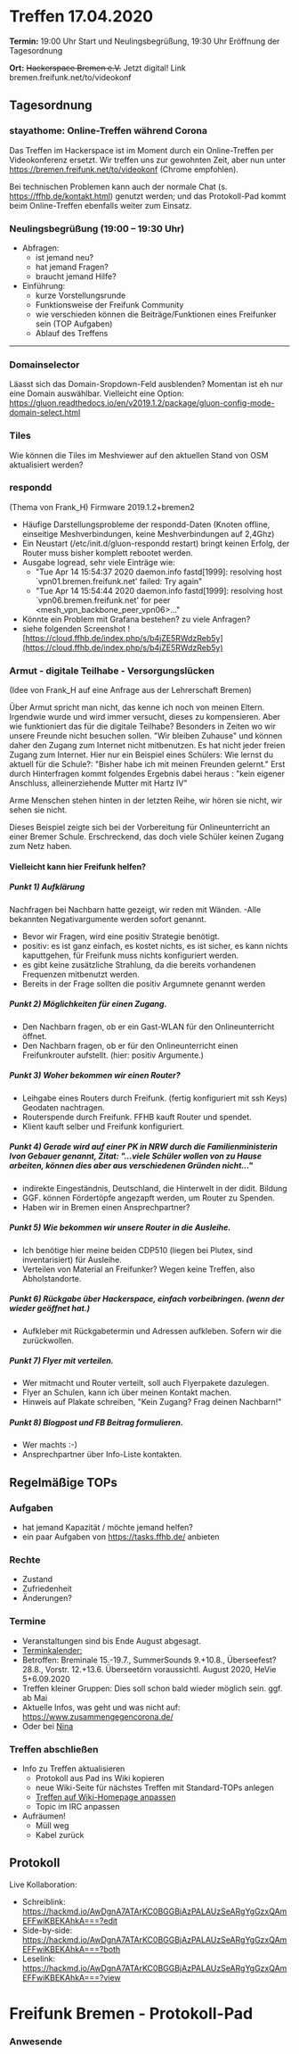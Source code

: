 
# Treffen 17.04.2020

**Termin:** 19:00 Uhr Start und Neulingsbegrüßung, 19:30 Uhr Eröffnung der Tagesordnung

**Ort:** ~~Hackerspace Bremen e.V.~~ Jetzt digital! Link bremen.freifunk.net/to/videokonf

## Tagesordnung
### stayathome: Online-Treffen während Corona
Das Treffen im Hackerspace ist im Moment durch ein Online-Treffen per Videokonferenz ersetzt. Wir treffen uns zur gewohnten Zeit, aber nun unter https://bremen.freifunk.net/to/videokonf (Chrome empfohlen).

Bei technischen Problemen kann auch der normale Chat (s. https://ffhb.de/kontakt.html) genutzt werden; und das Protokoll-Pad kommt beim Online-Treffen ebenfalls weiter zum Einsatz.
### Neulingsbegrüßung (19:00 – 19:30 Uhr)

- Abfragen:
    - ist jemand neu?
    - hat jemand Fragen?
    - braucht jemand Hilfe?
- Einführung:
    - kurze Vorstellungsrunde
    - Funktionsweise der Freifunk Community
    - wie verschieden können die Beiträge/Funktionen eines Freifunker sein (TOP Aufgaben)
    - Ablauf des Treffens

---

### Domainselector
Läasst sich das Domain-Sropdown-Feld ausblenden?
Momentan ist eh nur eine Domain auswählbar.
Vielleicht eine Option: https://gluon.readthedocs.io/en/v2019.1.2/package/gluon-config-mode-domain-select.html

### Tiles
Wie können die Tiles im Meshviewer auf den aktuellen Stand von OSM aktualisiert werden?

### respondd
(Thema von Frank_H) Firmware 2019.1.2+bremen2
- Häufige Darstellungsprobleme der respondd-Daten (Knoten offline, einseitige Meshverbindungen, keine Meshverbindungen auf 2,4Ghz)
- Ein Neustart (/etc/init.d/gluon-respondd restart) bringt keinen Erfolg, der Router muss bisher komplett rebootet werden.
- Ausgabe logread, sehr viele Einträge wie:
  - "Tue Apr 14 15:54:37 2020 daemon.info fastd[1999]: resolving host `vpn01.bremen.freifunk.net' failed: Try again"
  - "Tue Apr 14 15:54:44 2020 daemon.info fastd[1999]: resolving host `vpn06.bremen.freifunk.net' for peer <mesh_vpn_backbone_peer_vpn06>..."
- Könnte ein Problem mit Grafana bestehen? zu viele Anfragen?
- siehe folgenden Screenshot
![https://cloud.ffhb.de/index.php/s/b4jZE5RWdzReb5y](https://cloud.ffhb.de/index.php/s/b4jZE5RWdzReb5y)




### Armut - digitale Teilhabe - Versorgungslücken
(Idee von Frank_H auf eine Anfrage aus der Lehrerschaft Bremen)

Über Armut spricht man nicht, das kenne ich noch von meinen Eltern.
Irgendwie wurde und wird immer versucht, dieses zu kompensieren. 
Aber wie funktioniert das für die digitale Teilhabe? Besonders in Zeiten
wo wir unsere Freunde nicht besuchen sollen. "Wir bleiben Zuhause" und können
daher den Zugang zum Internet nicht mitbenutzen. Es hat nicht jeder freien Zugang zum Internet. 
Hier nur ein Beispiel eines Schülers: Wie lernst du aktuell für die Schule?:
"Bisher habe ich mit meinen Freunden gelernt."
Erst durch Hinterfragen kommt folgendes Ergebnis dabei heraus :
"kein eigener Anschluss, alleinerziehende Mutter mit Hartz IV"

Arme Menschen stehen hinten in der letzten Reihe, wir hören sie nicht, wir sehen sie nicht.

Dieses Beispiel zeigte sich bei der Vorbereitung für Onlineunterricht an einer Bremer Schule.
Erschreckend, das doch viele Schüler keinen Zugang zum Netz haben.

#### Vielleicht kann hier Freifunk helfen?

##### Punkt 1) Aufklärung
Nachfragen bei Nachbarn hatte gezeigt, wir reden mit Wänden.
-Alle bekannten Negativargumente werden sofort genannt.

- Bevor wir Fragen, wird eine positiv Strategie benötigt.
- positiv: es ist ganz einfach, es kostet nichts, es ist sicher, es kann nichts kaputtgehen, für Freifunk muss nichts konfiguriert werden.
- es gibt keine zusätzliche Strahlung, da die bereits vorhandenen Frequenzen mitbenutzt werden.
- Bereits in der Frage sollten die positiv Argumnete genannt werden

##### Punkt 2) Möglichkeiten für einen Zugang.
- Den Nachbarn fragen, ob er ein Gast-WLAN für den Onlineunterricht öffnet.
- Den Nachbarn fragen, ob er für den Onlineunterricht einen Freifunkrouter aufstellt. (hier: positiv Argumente.)

##### Punkt 3) Woher bekommen wir einen Router?
- Leihgabe eines Routers durch Freifunk. (fertig konfiguriert mit ssh Keys) Geodaten nachtragen.
- Routerspende durch Freifunk. FFHB kauft Router und spendet.
- Klient kauft selber und Freifunk konfiguriert.

##### Punkt 4) Gerade wird auf einer PK in NRW durch die Familienministerin Ivon Gebauer genannt, Zitat: "...viele Schüler wollen von zu Hause arbeiten, können dies aber aus verschiedenen Gründen nicht..."
- indirekte Eingeständnis, Deutschland, die Hinterwelt in der didit. Bildung
- GGF. können Fördertöpfe angezapft werden, um Router zu Spenden.
- Haben wir in Bremen einen Ansprechpartner?

##### Punkt 5) Wie bekommen wir unsere Router in die Ausleihe.
- Ich benötige hier meine beiden CDP510 (liegen bei Plutex, sind inventarisiert) für Ausleihe.
- Verteilen von Material an Freifunker? Wegen keine Treffen, also Abholstandorte.

##### Punkt 6) Rückgabe über Hackerspace, einfach vorbeibringen. (wenn der wieder geöffnet hat.)
- Aufkleber mit Rückgabetermin und Adressen aufkleben. Sofern wir die zurückwollen.

##### Punkt 7) Flyer mit verteilen.
- Wer mitmacht und Router verteilt, soll auch Flyerpakete dazulegen.
- Flyer an Schulen, kann ich über meinen Kontakt machen.
- Hinweis auf Plakate schreiben, "Kein Zugang? Frag deinen Nachbarn!"

##### Punkt 8) Blogpost und FB Beitrag formulieren.
- Wer machts :-)
- Ansprechpartner über Info-Liste kontakten.





## Regelmäßige TOPs
### Aufgaben

- hat jemand Kapazität / möchte jemand helfen?
- ein paar Aufgaben von https://tasks.ffhb.de/ anbieten

### Rechte

- Zustand
- Zufriedenheit
- Änderungen?

### Termine
- Veranstaltungen sind bis Ende August abgesagt.
- [Terminkalender:](https://www.bremen.de/kultur/musik-und-konzerte/festivals)
- Betroffen: Breminale 15.-19.7., SummerSounds 9.+10.8., Überseefest? 28.8., Vorstr. 12.+13.6. Überseetörn voraussichtl. August 2020, HeVie 5+6.09.2020
- Treffen kleiner Gruppen: Dies soll schon bald wieder möglich sein. ggf. ab Mai
- Aktuelle Infos, was geht und was nicht auf: https://www.zusammengegencorona.de/
- Oder bei [Nina](https://warnung.bund.de/meldung/Coronavirus:_Informationen_des_Bundesministeriums_f%C3%BCr_Gesundheit_zur_Erweiterung_der_Leitlinien_zur_Beschr%C3%A4nkung_von_sozialen_Kontakten/DE-NW-BN-SE030-20200416-30-001)

### Treffen abschließen

- Info zu Treffen aktualisieren
  - Protokoll aus Pad ins Wiki kopieren
  - neue Wiki-Seite für nächstes Treffen mit Standard-TOPs anlegen
  - [Treffen auf Wiki-Homepage anpassen](https://wiki.bremen.freifunk.net/Home)
  - Topic im IRC anpassen
- Aufräumen!
  - Müll weg
  - Kabel zurück

## Protokoll

Live Kollaboration:

* Schreiblink: https://hackmd.io/AwDgnA7ATArKC0BGGBjAzPALAUzSeARgYgGzxQAmEFFwiKBEKAhkA===?edit
* Side-by-side: https://hackmd.io/AwDgnA7ATArKC0BGGBjAzPALAUzSeARgYgGzxQAmEFFwiKBEKAhkA===?both
* Leselink: https://hackmd.io/AwDgnA7ATArKC0BGGBjAzPALAUzSeARgYgGzxQAmEFFwiKBEKAhkA===?view

# Freifunk Bremen - Protokoll-Pad

### Anwesende